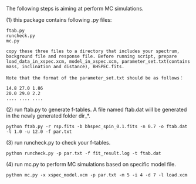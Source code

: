 
The following steps is aiming at perform MC simulations.

(1) this package contains following .py files:

    ftab.py
    runcheck.py
    mc.py

    copy these three files to a directory that includes your spectrum, background file and response file. Before running script, prepare load_data_in_xspec.xcm, model_in_xspec.xcm, parameter_set.txt(contains mass, inclination and distance), BHSPEC.fits.

    Note that the format of the parameter_set.txt should be as follows：

    14.8 27.0 1.86
    20.0 29.0 2.2
    .... .... ....


(2) run ftab.py to generate f-tables. A file named ftab.dat will be generated in the newly generated folder dir_*.

    python ftab.py -r rsp.fits -b bhspec_spin_0.1.fits -n 0.7 -o ftab.dat -l 1.0 -u 12.0 -f par.txt

(3) run runcheck.py to check your f-tables. 

    python runcheck.py -p par.txt -f fit_result.log -t ftab.dat

(4) run mc.py to perform MC simulations based on specific model file.

    python mc.py -x xspec_model.xcm -p par.txt -m 5 -i 4 -d 7 -l load.xcm

